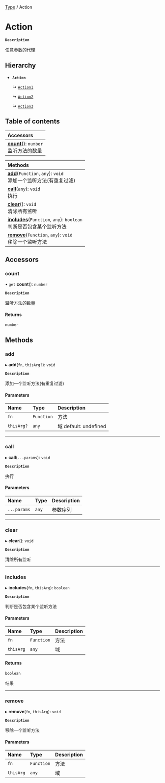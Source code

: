 [Type](../modules/Type.Type.md) / Action

# Action <Badge type="tip" text="Class" /> <Score text="Action" />

**`Description`**

任意参数的代理

## Hierarchy

- **`Action`**

  ↳ [`Action1`](Type.Action1.md)

  ↳ [`Action2`](Type.Action2.md)

  ↳ [`Action3`](Type.Action3.md)

## Table of contents

| Accessors |
| :-----|
| **[count](Type.Action.md#count)**(): `number` <br> 监听方法的数量|

| Methods |
| :-----|
| **[add](Type.Action.md#add)**(`Function`, `any`): `void` <br> 添加一个监听方法(有重复过滤)|
| **[call](Type.Action.md#call)**(`any`): `void` <br> 执行|
| **[clear](Type.Action.md#clear)**(): `void` <br> 清除所有监听|
| **[includes](Type.Action.md#includes)**(`Function`, `any`): `boolean` <br> 判断是否包含某个监听方法|
| **[remove](Type.Action.md#remove)**(`Function`, `any`): `void` <br> 移除一个监听方法|

## Accessors

### count <Score text="count" /> 

• `get` **count**(): `number` <Badge type="tip" text="other" />

**`Description`**

监听方法的数量


#### Returns

`number`

## Methods

### add <Score text="add" /> 

▸ **add**(`fn`, `thisArg?`): `void` <Badge type="tip" text="other" />

**`Description`**

添加一个监听方法(有重复过滤)


#### Parameters

| Name | Type | Description |
| :------ | :------ | :------ |
| `fn` | `Function` |  方法 |
| `thisArg?` | `any` |  域 default: undefined |


___

### call <Score text="call" /> 

▸ **call**(`...params`): `void` <Badge type="tip" text="other" />

**`Description`**

执行


#### Parameters

| Name | Type | Description |
| :------ | :------ | :------ |
| `...params` | `any` |  参数序列 |


___

### clear <Score text="clear" /> 

▸ **clear**(): `void` <Badge type="tip" text="other" />

**`Description`**

清除所有监听



___

### includes <Score text="includes" /> 

▸ **includes**(`fn`, `thisArg`): `boolean` <Badge type="tip" text="other" />

**`Description`**

判断是否包含某个监听方法


#### Parameters

| Name | Type | Description |
| :------ | :------ | :------ |
| `fn` | `Function` |  方法 |
| `thisArg` | `any` |  域 |

#### Returns

`boolean`

结果

___

### remove <Score text="remove" /> 

▸ **remove**(`fn`, `thisArg`): `void` <Badge type="tip" text="other" />

**`Description`**

移除一个监听方法


#### Parameters

| Name | Type | Description |
| :------ | :------ | :------ |
| `fn` | `Function` |  方法 |
| `thisArg` | `any` |  域 |

